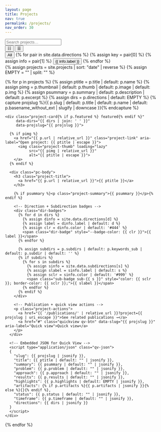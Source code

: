 ```yaml
---
layout: page
title: Projects
nav: true
permalink: /projects/
nav_order: 30
---
```


<!-- ===== Controls: Search, View toggle, Filter bar ===== -->
<div class="proj-controls">
  <input id="proj-search" placeholder="Search projects…" aria-label="Search projects">
  <div class="view-toggle">
    <button data-view="grid" class="active" title="Grid view">☷</button>
    <button data-view="list" title="List view">☰</button>
  </div>
</div>

<div class="dir-filter" id="dir-filter">
  <button class="dir-btn active" data-dir="all">All</button>
  {% for pair in site.data.directions %}
    {% assign key = pair[0] %}
    {% assign info = pair[1] %}
    <button class="dir-btn" data-dir="{{ key }}">{{ info.label }}</button>
  {% endfor %}
</div>

<!-- ===== Projects grid ===== -->
<div class="projects-grid" id="projects-grid">
  {% assign projects = site.projects | sort: "date" | reverse %}
  {% assign EMPTY = "" | split: "" %}

  {% for p in projects %}
    {% assign ptitle    = p.title | default: p.name %}
    {% assign pimg      = p.thumbnail | default: p.thumb | default: p.image | default: p.img %}
    {% assign psummary  = p.summary | default: p.description | default: p.excerpt %}
    {% assign dirs      = p.directions | default: EMPTY %}
    {% capture projslug %}{{ p.slug | default: p.title | default: p.name | default: p.basename_without_ext | slugify | downcase }}{% endcapture %}

    <div class="project-card{% if p.featured %} featured{% endif %}"
         data-dirs="{{ dirs | join: ' ' }}"
         data-projslug="{{ projslug }}">

      {% if pimg %}
        <a href="{{ p.url | relative_url }}" class="project-link" aria-label="Open project: {{ ptitle | escape }}">
          <img class="project-thumb" loading="lazy"
               src="{{ pimg | relative_url }}"
               alt="{{ ptitle | escape }}">
        </a>
      {% endif %}

      <div class="pc-body">
        <h3 class="project-title">
          <a href="{{ p.url | relative_url }}">{{ ptitle }}</a>
        </h3>

        {% if psummary %}<p class="project-summary">{{ psummary }}</p>{% endif %}

        <!-- Direction + Subdirection badges -->
        <div class="dir-badges">
          {% for d in dirs %}
            {% assign dinfo = site.data.directions[d] %}
            {% assign label = dinfo.label | default: d %}
            {% assign clr = dinfo.color | default: '#444' %}
            <span class="dir-badge" style="--badge-color: {{ clr }}">{{ label }}</span>
          {% endfor %}

          {% assign subdirs = p.subdirs | default: p.keywords_sub | default: p.subdir | default: '' %}
          {% if subdirs %}
            {% for s in subdirs %}
              {% assign sinfo = site.data.subdirections[s] %}
              {% assign slabel = sinfo.label | default: s %}
              {% assign sclr = sinfo.color | default: '#999' %}
              <span class="sub-badge sub-{{ s }}" style="color: {{ sclr }}; border-color: {{ sclr }};">{{ slabel }}</span>
            {% endfor %}
          {% endif %}
        </div>

        <!-- Publication + quick view actions -->
        <p class="project-actions">
          <a href="{{ '/publications/' | relative_url }}?project={{ projslug | uri_escape }}">See related publications →</a>
          <a href="#" class="quickview qv-btn" data-slug="{{ projslug }}" aria-label="Quick view">Quick view</a>
        </p>
      </div>

      <!-- Embedded JSON for Quick View -->
      <script type="application/json" class="qv-json">
      {
        "slug": {{ projslug | jsonify }},
        "title": {{ ptitle | default: "" | jsonify }},
        "summary": {{ psummary | default: "" | jsonify }},
        "problem": {{ p.problem | default: "" | jsonify }},
        "approach": {{ p.approach | default: "" | jsonify }},
        "results": {{ p.results | default: "" | jsonify }},
        "highlights": {{ p.highlights | default: EMPTY | jsonify }},
        "artifacts": {% if p.artifacts %}{{ p.artifacts | jsonify }}{% else %}{}{% endif %},
        "status": {{ p.status | default: "" | jsonify }},
        "timeframe": {{ p.timeframe | default: "" | jsonify }},
        "directions": {{ dirs | jsonify }}
      }
      </script>
    </div>
  {% endfor %}
</div>

<!-- ===== Quick-view modal ===== -->
<div id="proj-modal" hidden>
  <div class="pm-backdrop"></div>
  <div class="pm-card">
    <div class="pm-head">
      <h3 class="pm-title"></h3>
      <button class="pm-close" aria-label="Close">×</button>
    </div>
    <div class="pm-body"></div>
  </div>
</div>

<!-- ===== Scripts ===== -->
<script src="{{ '/assets/js/dir-filter.js' | relative_url }}"></script>
<script>
(function(){
  const grid = document.getElementById('projects-grid');

  // ---- Pre-apply direction from URL (?dir=rl, ?direction=..., or #dir-rl)
  (function initDirFromURL(){
    const params = new URLSearchParams(window.location.search);
    let dir = params.get('dir') || params.get('direction') || null;
    if (!dir && window.location.hash && window.location.hash.startsWith('#dir-')) {
      dir = window.location.hash.replace('#dir-','');
    }
    if (!dir) return;
    const norm = dir.toLowerCase().trim().replace(/-/g, '_');
    let btn = document.querySelector('.dir-btn[data-dir="' + norm + '"]');
    if (!btn) {
      const wanted = dir.toLowerCase().trim();
      document.querySelectorAll('.dir-btn').forEach(b => {
        if (!btn && b.textContent.trim().toLowerCase() === wanted) btn = b;
      });
    }
    if (btn) {
      btn.click();
      document.querySelectorAll('.dir-btn.active').forEach(b => b.classList.remove('active'));
      btn.classList.add('active');
    }
  })();

  // ---- Search
  const search = document.getElementById('proj-search');
  if (search) {
    search.addEventListener('input', () => {
      const s = search.value.toLowerCase();
      grid.querySelectorAll('.project-card').forEach(c => {
        const t = c.innerText.toLowerCase();
        c.style.display = t.includes(s) ? '' : 'none';
      });
    });
  }

  // ---- Grid/List toggle
  document.querySelectorAll('.view-toggle button').forEach(btn => {
    btn.addEventListener('click', () => {
      document.querySelector('.view-toggle .active')?.classList.remove('active');
      btn.classList.add('active');
      grid.dataset.view = btn.dataset.view;
    });
  });

  // ========== QUICK VIEW ==========
  const modal = document.getElementById('proj-modal');
  const body  = modal.querySelector('.pm-body');
  const close = modal.querySelector('.pm-close');
  const backdrop = modal.querySelector('.pm-backdrop');
  function hide(){ modal.hidden = true; body.innerHTML = ''; }
  [close, backdrop].forEach(el => el.addEventListener('click', hide));

  function pill(t){ return `<span class="pill">${t}</span>`; }
  function btn(label, href){ return href ? `<a class="btn-pill" href="${href}" target="_blank" rel="noopener">${label}</a>` : ''; }

  // Build a collapsible section block with an optional gradient mask
  function collapsibleBlock(innerHTML, open=false){
    return `
      <div class="qv-collapsible ${open ? 'is-open' : ''}">
        ${innerHTML}
      </div>
      <div class="qv-mask"></div>
      <button type="button" class="qv-toggle" aria-expanded="${open ? 'true' : 'false'}">
        ${open ? 'Show less' : 'Read more'}
      </button>
    `;
  }

  function buildIntro(d){
    const sections = [];

    // Summary (collapsible if longer than ~180 chars)
    if (d.summary) {
      const isLong = d.summary.replace(/\s+/g,' ').trim().length > 180;
      const content = `<p>${d.summary}</p>`;
      sections.push(`
        <section class="qv-section">
          <h4 class="qv-h">Quick summary</h4>
          ${isLong ? collapsibleBlock(content, false) : content}
        </section>
      `);
    }

    // Meta
    const meta = [];
    if (d.status)    meta.push(pill(`status: ${d.status}`));
    if (d.timeframe) meta.push(pill(`timeframe: ${d.timeframe}`));
    if (meta.length){
      sections.push(`
        <section class="qv-section">
          <h4 class="qv-h">At a glance</h4>
          <div class="qv-meta">${meta.join(' ')}</div>
        </section>
      `);
    }

    // Problem / Approach (collapsible if combined is long)
    if (d.problem || d.approach) {
      const paHTML = `
        ${d.problem  ? `<p><strong>Problem.</strong> ${d.problem}</p>`   : ``}
        ${d.approach ? `<p><strong>Approach.</strong> ${d.approach}</p>` : ``}
      `;
      const len = (d.problem || '').length + (d.approach || '').length;
      sections.push(`
        <section class="qv-section">
          <h4 class="qv-h">Problem &amp; approach</h4>
          ${len > 360 ? collapsibleBlock(paHTML, false) : paHTML}
        </section>
      `);
    }

    // Results
    if (d.results) {
      sections.push(`
        <section class="qv-section">
          <h4 class="qv-h">Results / status</h4>
          <p>${d.results}</p>
        </section>
      `);
    }

    // Highlights (collapsible if many points)
    if (Array.isArray(d.highlights) && d.highlights.length) {
      const list = `<ul class="qv-highlights">${d.highlights.map(h => `<li>${h}</li>`).join('')}</ul>`;
      sections.push(`
        <section class="qv-section">
          <h4 class="qv-h">Highlights</h4>
          ${d.highlights.length > 3 ? collapsibleBlock(list, false) : list}
        </section>
      `);
    }

    // Artifacts
    const arts = d.artifacts || {};
    if (arts.code || arts.data || arts.demo) {
      sections.push(`
        <section class="qv-section">
          <h4 class="qv-h">Resources</h4>
          <div class="qv-actions">
            ${btn('Code', arts.code)}${btn('Data', arts.data)}${btn('Demo', arts.demo)}
          </div>
        </section>
      `);
    }
    return sections.join('');
  }

  // Open quick view
  document.querySelectorAll('.quickview').forEach(link => {
    link.addEventListener('click', e => {
      e.preventDefault();
      const card = link.closest('.project-card');
      if (!card) return;

      // Read embedded JSON
      let d = {};
      try { d = JSON.parse(card.querySelector('.qv-json')?.textContent || '{}'); } catch(e) {}

      const thumb  = card.querySelector('img.project-thumb')?.outerHTML || '';
      const title  = card.querySelector('.project-title a')?.textContent?.trim()
                     || card.querySelector('.project-title')?.textContent?.trim()
                     || d.title || '';
      const badges = card.querySelector('.dir-badges')?.outerHTML || '';
      const intro  = buildIntro(d);
      const pubLink = d.slug
        ? `<a class="btn-link" href="{{ '/publications/' | relative_url }}?project=${'${d.slug}'}">Related publications →</a>`
        : '';

      body.innerHTML = `
        <div class="qv-header">
          ${thumb}
          <div class="qv-head-text">
            <h3>${title}</h3>
            ${badges}
          </div>
        </div>
        <div class="qv-content">
          ${intro}
          <div class="qv-footer-links">${pubLink}</div>
        </div>`;

      // Wire up toggles
      body.querySelectorAll('.qv-toggle').forEach(btn => {
        btn.addEventListener('click', () => {
          const wrap = btn.previousElementSibling?.previousElementSibling; // .qv-collapsible
          if (!wrap) return;
          const open = wrap.classList.toggle('is-open');
          btn.setAttribute('aria-expanded', open ? 'true' : 'false');
          btn.textContent = open ? 'Show less' : 'Read more';
        });
      });

      modal.hidden = false;
    });
  });
})();
</script>
